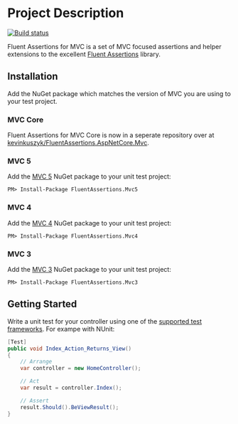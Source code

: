 # Project Description
[![Build status](https://ci.appveyor.com/api/projects/status/wlt5yp8m66y9rw4f?svg=true)](https://ci.appveyor.com/project/kevinkuszyk/fluentassertions-mvc)

Fluent Assertions for MVC is a set of MVC focused assertions and helper extensions to the excellent [Fluent Assertions][fa-home] library.

## Installation

Add the NuGet package which matches the version of MVC you are using to your test project.

### MVC Core

Fluent Assertions for MVC Core is now in a seperate repository over at [kevinkuszyk/FluentAssertions.AspNetCore.Mvc](https://github.com/kevinkuszyk/FluentAssertions.AspNetCore.Mvc).

### MVC 5

Add the [MVC 5][nuget-mvc5] NuGet package to your unit test project:

````
PM> Install-Package FluentAssertions.Mvc5
````

### MVC 4

Add the [MVC 4][nuget-mvc4] NuGet package to your unit test project:

````
PM> Install-Package FluentAssertions.Mvc4
````

### MVC 3

Add the [MVC 3][nuget-mvc3] NuGet package to your unit test project:

````
PM> Install-Package FluentAssertions.Mvc3
````

## Getting Started

Write a unit test for your controller using one of the [supported test frameworks][fa-frameworks].  For exampe with NUnit:

```` C#
[Test]
public void Index_Action_Returns_View()
{
    // Arrange
    var controller = new HomeController();

    // Act
    var result = controller.Index();

    // Assert
    result.Should().BeViewResult();
}

````

[fa-home]: https://github.com/dennisdoomen/FluentAssertions
[fa-frameworks]: https://github.com/dennisdoomen/fluentassertions/wiki/Documentation#supported-test-frameworks
[nuget-mvc3]: https://www.nuget.org/packages/FluentAssertions.Mvc3
[nuget-mvc4]: https://www.nuget.org/packages/FluentAssertions.Mvc4
[nuget-mvc5]: https://www.nuget.org/packages/FluentAssertions.Mvc5
